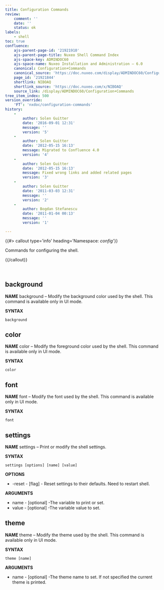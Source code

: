 ```yaml
---
title: Configuration Commands
review:
    comment: ''
    date: ''
    status: ok
labels:
    - shell
toc: true
confluence:
    ajs-parent-page-id: '21921910'
    ajs-parent-page-title: Nuxeo Shell Command Index
    ajs-space-key: ADMINDOC60
    ajs-space-name: Nuxeo Installation and Administration — 6.0
    canonical: Configuration+Commands
    canonical_source: 'https://doc.nuxeo.com/display/ADMINDOC60/Configuration+Commands'
    page_id: '21921844'
    shortlink: NIBOAQ
    shortlink_source: 'https://doc.nuxeo.com/x/NIBOAQ'
    source_link: /display/ADMINDOC60/Configuration+Commands
tree_item_index: 500
version_override:
    'FT': 'nxdoc/configuration-commands'
history:
    -
        author: Solen Guitter
        date: '2016-09-01 12:31'
        message: ''
        version: '5'
    -
        author: Solen Guitter
        date: '2012-05-15 16:13'
        message: Migrated to Confluence 4.0
        version: '4'
    -
        author: Solen Guitter
        date: '2012-05-15 16:13'
        message: Fixed wrong links and added related pages
        version: '3'
    -
        author: Solen Guitter
        date: '2011-03-03 12:31'
        message: ''
        version: '2'
    -
        author: Bogdan Stefanescu
        date: '2011-01-04 00:13'
        message: ''
        version: '1'

---
```

{{#> callout type='info' heading='Namespace: *config*'}}

Commands for configuring the shell.

{{/callout}}

&nbsp;

## background

**NAME**
background &ndash; Modify the background color used by the shell. This command is available only in UI mode.

**SYNTAX**

```
background
```

## color

**NAME**
color &ndash; Modify the foreground color used by the shell. This command is available only in UI mode.

**SYNTAX**

```
color
```

## font

**NAME**
font &ndash; Modify the font used by the shell. This command is available only in UI mode.

**SYNTAX**

```
font
```

## settings

**NAME**
settings &ndash; Print or modify the shell settings.

**SYNTAX**

```
settings [options] [name] [value]
```

**OPTIONS**

*   -reset - [flag] - Reset settings to their defaults. Need to restart shell.

**ARGUMENTS**

*   name - [optional] -The variable to print or set.
*   value - [optional] -The variable value to set.

## theme

**NAME**
theme &ndash; Modify the theme used by the shell. This command is available only in UI mode.

**SYNTAX**

```
theme [name]
```

**ARGUMENTS**

*   name - [optional] -The theme name to set. If not specified the current theme is printed.

&nbsp;
